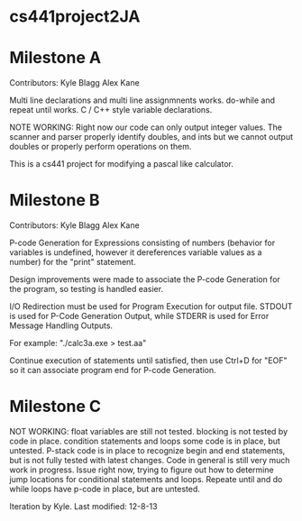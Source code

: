 cs441project2JA
===============

Milestone A
===========

Contributors:   Kyle Blagg
                Alex Kane

Multi line declarations and multi line assignmnents works.
do-while and repeat until works.
C / C++ style variable declarations.

NOTE WORKING: Right now our code can only output integer values.
The scanner and parser properly identify doubles, and ints but
we cannot output doubles or properly perform operations on them.

This is a cs441 project for modifying a pascal like calculator.

Milestone B
===========

Contributors:	Kyle Blagg
		Alex Kane

P-code Generation for Expressions consisting of numbers 
(behavior for variables is undefined, however it dereferences 
variable values as a number) for the "print" statement.

Design improvements were made to associate the P-code 
Generation for the program, so testing is handled easier.

I/O Redirection must be used for Program Execution for output file.
STDOUT is used for P-Code Generation Output, while STDERR is
used for Error Message Handling Outputs.

For example:
"./calc3a.exe > test.aa"

Continue execution of statements until satisfied, then use 
Ctrl+D for "EOF" so it can associate program end for P-code Generation.

Milestone C
=================

NOT WORKING:
float variables are still not tested.
blocking is not tested by code in place.
condition statements and loops some code is in place, but untested.
P-stack code is in place to recognize begin and end statements,
but is not fully tested with latest changes.
Code in general is still very much work in progress.
Issue right now, trying to figure out how to determine jump
locations for conditional statements and loops.
Repeate until and do while loops have p-code in place, but are untested.

Iteration by Kyle.
Last modified: 12-8-13
